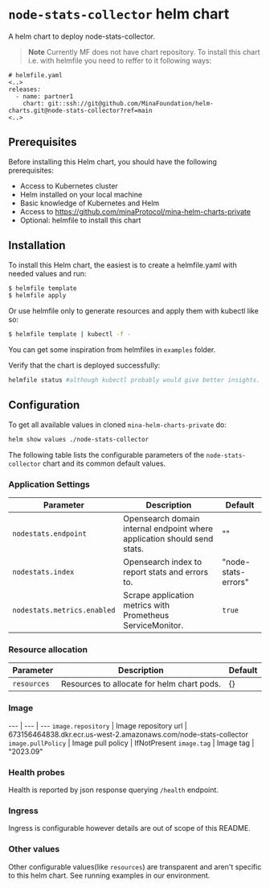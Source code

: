 # `node-stats-collector` helm chart
A helm chart to deploy node-stats-collector.

> **Note** Currently MF does not have chart repository. To install this chart i.e. with helmfile you need to reffer to it following ways:

```console
# helmfile.yaml
<..>
releases:
  - name: partner1
    chart: git::ssh://git@github.com/MinaFoundation/helm-charts.git@node-stats-collector?ref=main
<..>
```

## Prerequisites

Before installing this Helm chart, you should have the following prerequisites:

 - Access to Kubernetes cluster
 - Helm installed on your local machine
 - Basic knowledge of Kubernetes and Helm
 - Access to https://github.com/minaProtocol/mina-helm-charts-private
 - Optional: helmfile to install this chart

## Installation

To install this Helm chart, the easiest is to create a helmfile.yaml with needed values and run:
```bash
$ helmfile template
$ helmfile apply
 ```

Or use helmfile only to generate resources and apply them with kubectl like so:

```bash
$ helmfile template | kubectl -f -
```

You can get some inspiration from helmfiles in `examples` folder.

Verify that the chart is deployed successfully:

```bash
helmfile status #although kubectl probably would give better insights.
```

## Configuration

To get all available values in cloned `mina-helm-charts-private` do:

```bash
helm show values ./node-stats-collector
```

The following table lists the configurable parameters of the `node-stats-collector` chart and its common default values.

### Application Settings

Parameter | Description | Default
--- | --- | ---
`nodestats.endpoint` | Opensearch domain internal endpoint where application should send stats. | ""
`nodestats.index` | Opensearch index to report stats and errors to. | "node-stats-errors"
`nodestats.metrics.enabled` | Scrape application metrics with Prometheus ServiceMonitor. | `true`

### Resource allocation

Parameter | Description | Default
--- | --- | ---
`resources` | Resources to allocate for helm chart pods. | {}

### Image
--- | --- | ---
`image.repository` | Image repository url | 673156464838.dkr.ecr.us-west-2.amazonaws.com/node-stats-collector
`image.pullPolicy` | Image pull policy | IfNotPresent
`image.tag` | Image tag | "2023.09"

### Health probes

Health is reported by json response querying `/health` endpoint.

### Ingress

Ingress is configurable however details are out of scope of this README.

### Other values

Other configurable values(like `resources`) are transparent and aren't specific to this helm chart. See running examples in our environment.
